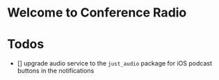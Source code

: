 # Welcome to Conference Radio

# Todos
 - [] upgrade audio service to the `just_audio` package for iOS podcast buttons in the notifications